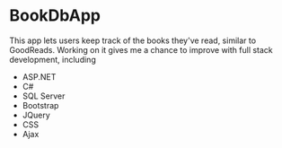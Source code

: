 # BookDbApp
This app lets users keep track of the books they've read, similar to GoodReads. 
Working on it gives me a chance to improve with full stack development, including

- ASP.NET
- C#
- SQL Server
- Bootstrap
- JQuery
- CSS
- Ajax
